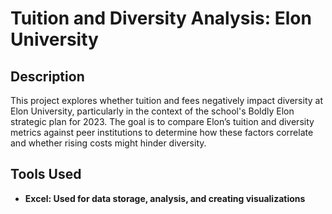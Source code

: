 <h1>Tuition and Diversity Analysis: Elon University</h1>


<h2>Description</h2>
This project explores whether tuition and fees negatively impact diversity at Elon University, particularly in the context of the school's Boldly Elon strategic plan for 2023. The goal is to compare Elon’s tuition and diversity metrics against peer institutions to determine how these factors correlate and whether rising costs might hinder diversity.
<br />



<h2>Tools Used</h2>

- <b>Excel: Used for data storage, analysis, and creating visualizations</b> 
